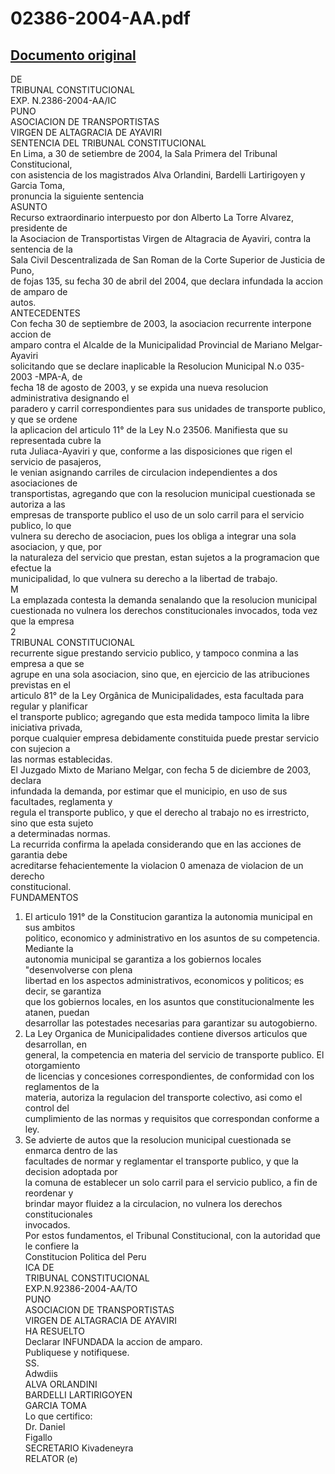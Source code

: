 
02386-2004-AA.pdf
=================
  
[Documento original](https://tc.gob.pe/jurisprudencia/2005/02386-2004-AA.pdf)  
---  
DE  
TRIBUNAL CONSTITUCIONAL  
EXP. N.2386-2004-AA/IC  
PUNO  
ASOCIACION DE TRANSPORTISTAS  
VIRGEN DE ALTAGRACIA DE AYAVIRI  
SENTENCIA DEL TRIBUNAL CONSTITUCIONAL  
En Lima, a 30 de setiembre de 2004, la Sala Primera del Tribunal Constitucional,  
con asistencia de los magistrados Alva Orlandini, Bardelli Lartirigoyen y Garcia Toma,  
pronuncia la siguiente sentencia  
ASUNTO  
Recurso extraordinario interpuesto por don Alberto La Torre Alvarez, presidente de  
la Asociacion de Transportistas Virgen de Altagracia de Ayaviri, contra la sentencia de la  
Sala Civil Descentralizada de San Roman de la Corte Superior de Justicia de Puno,  
de fojas 135, su fecha 30 de abril del 2004, que declara infundada la accion de amparo de  
autos.  
ANTECEDENTES  
Con fecha 30 de septiembre de 2003, la asociacion recurrente interpone accion de  
amparo contra el Alcalde de la Municipalidad Provincial de Mariano Melgar-Ayaviri  
solicitando que se declare inaplicable la Resolucion Municipal N.o 035-2003 -MPA-A, de  
fecha 18 de agosto de 2003, y se expida una nueva resolucion administrativa designando el  
paradero y carril correspondientes para sus unidades de transporte publico, y que se ordene  
la aplicacion del articulo 11° de la Ley N.o 23506. Manifiesta que su representada cubre la  
ruta Juliaca-Ayaviri y que, conforme a las disposiciones que rigen el servicio de pasajeros,  
le venian asignando carriles de circulacion independientes a dos asociaciones de  
transportistas, agregando que con la resolucion municipal cuestionada se autoriza a las  
empresas de transporte publico el uso de un solo carril para el servicio publico, lo que  
vulnera su derecho de asociacion, pues los obliga a integrar una sola asociacion, y que, por  
la naturaleza del servicio que prestan, estan sujetos a la programacion que efectue la  
municipalidad, lo que vulnera su derecho a la libertad de trabajo.  
M  
La emplazada contesta la demanda senalando que la resolucion municipal  
cuestionada no vulnera los derechos constitucionales invocados, toda vez que la empresa  
2  
TRIBUNAL CONSTITUCIONAL  
recurrente sigue prestando servicio publico, y tampoco conmina a las empresa a que se  
agrupe en una sola asociacion, sino que, en ejercicio de las atribuciones previstas en el  
articulo 81° de la Ley Orgânica de Municipalidades, esta facultada para regular y planificar  
el transporte publico; agregando que esta medida tampoco limita la libre iniciativa privada,  
porque cualquier empresa debidamente constituida puede prestar servicio con sujecion a  
las normas establecidas.  
El Juzgado Mixto de Mariano Melgar, con fecha 5 de diciembre de 2003, declara  
infundada la demanda, por estimar que el municipio, en uso de sus facultades, reglamenta y  
regula el transporte publico, y que el derecho al trabajo no es irrestricto, sino que esta sujeto  
a determinadas normas.  
La recurrida confirma la apelada considerando que en las acciones de garantia debe  
acreditarse fehacientemente la violacion 0 amenaza de violacion de un derecho  
constitucional.  
FUNDAMENTOS  
1. El articulo 191° de la Constitucion garantiza la autonomia municipal en sus ambitos  
politico, economico y administrativo en los asuntos de su competencia. Mediante la  
autonomia municipal se garantiza a los gobiernos locales "desenvolverse con plena  
libertad en los aspectos administrativos, economicos y politicos; es decir, se garantiza  
que los gobiernos locales, en los asuntos que constitucionalmente les atanen, puedan  
desarrollar las potestades necesarias para garantizar su autogobierno.  
2. La Ley Organica de Municipalidades contiene diversos articulos que desarrollan, en  
general, la competencia en materia del servicio de transporte publico. El otorgamiento  
de licencias y concesiones correspondientes, de conformidad con los reglamentos de la  
materia, autoriza la regulacion del transporte colectivo, asi como el control del  
cumplimiento de las normas y requisitos que correspondan conforme a ley.  
3. Se advierte de autos que la resolucion municipal cuestionada se enmarca dentro de las  
facultades de normar y reglamentar el transporte publico, y que la decision adoptada por  
la comuna de establecer un solo carril para el servicio publico, a fin de reordenar y  
brindar mayor fluidez a la circulacion, no vulnera los derechos constitucionales  
invocados.  
Por estos fundamentos, el Tribunal Constitucional, con la autoridad que le confiere la  
Constitucion Politica del Peru  
ICA DE  
TRIBUNAL CONSTITUCIONAL  
EXP.N.92386-2004-AA/TO  
PUNO  
ASOCIACION DE TRANSPORTISTAS  
VIRGEN DE ALTAGRACIA DE AYAVIRI  
HA RESUELTO  
Declarar INFUNDADA la accion de amparo.  
Publiquese y notifiquese.  
SS.  
Adwdiis  
ALVA ORLANDINI  
BARDELLI LARTIRIGOYEN  
GARCIA TOMA  
Lo que certifico:  
Dr. Daniel  
Figallo  
SECRETARIO Kivadeneyra  
RELATOR (e)